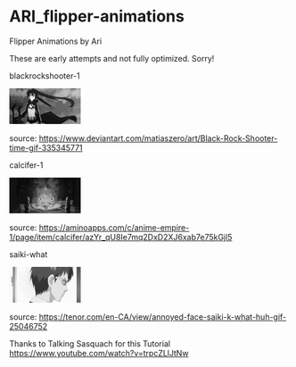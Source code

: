 # ARI_flipper-animations
Flipper Animations by Ari



These are early attempts and not fully optimized. Sorry!

blackrockshooter-1

![](https://github.com/ari-enby/ARI_flipper-animations/blob/main/Uncompiled%20GIFs/ARI_blackrockshooter-1.gif)

source: https://www.deviantart.com/matiaszero/art/Black-Rock-Shooter-time-gif-335345771

calcifer-1

![](https://github.com/ari-enby/ARI_flipper-animations/blob/main/Uncompiled%20GIFs/ARI_calcifer-1.gif)

source: https://aminoapps.com/c/anime-empire-1/page/item/calcifer/azYr_qU8Ie7mq2DxD2XJ6xab7e75kGjl5

saiki-what

![](https://github.com/ari-enby/ARI_flipper-animations/blob/main/Uncompiled%20GIFs/ARI_saiki-what.gif)

source: https://tenor.com/en-CA/view/annoyed-face-saiki-k-what-huh-gif-25046752




Thanks to Talking Sasquach for this Tutorial
https://www.youtube.com/watch?v=trpcZLlJtNw
